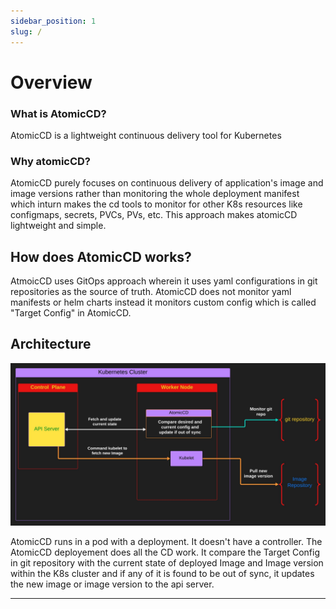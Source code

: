 ```yaml
---
sidebar_position: 1
slug: /
---
```


# Overview

### What is AtomicCD?

AtomicCD is a lightweight continuous delivery tool for Kubernetes

### Why atomicCD?

AtomicCD purely focuses on continuous delivery of application's image and image versions rather than monitoring the whole deployment manifest which inturn makes the cd tools to monitor for other K8s resources like configmaps, secrets, PVCs, PVs, etc. This approach makes atomicCD lightweight and simple.

## How does AtomicCD works?
AtmoicCD uses GitOps approach wherein it uses yaml configurations in git repositories as the source of truth. AtomicCD does not monitor yaml manifests or helm charts instead it monitors custom config which is called "Target Config" in AtomicCD.

## Architecture

![architecture](../static/img/AtomicCD.jpeg)

AtomicCD runs in a pod with a deployment. It doesn't have a controller. The AtomicCD deployement does all the CD work. It compare the Target Config in git repository with the current state of deployed Image and Image version within the K8s cluster and if any of it is found to be out of sync, it updates the new image or image version to the api server.

---
